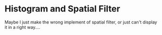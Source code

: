 # Histogram and Spatial Filter


Maybe I just make the wrong implement of spatial filter, or just can't display it in a right way....
